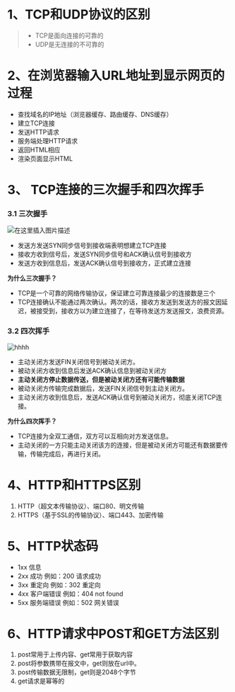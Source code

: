 # 1、TCP和UDP协议的区别
>* TCP是面向连接的可靠的
>* UDP是无连接的不可靠的

# 2、在浏览器输入URL地址到显示网页的过程

 - 查找域名的IP地址（浏览器缓存、路由缓存、DNS缓存）
 - 建立TCP连接
 - 发送HTTP请求
 - 服务端处理HTTP请求
 - 返回HTML相应   
 - 渲染页面显示HTML
 
 # 3、 TCP连接的三次握手和四次挥手
### 3.1 三次握手
![在这里插入图片描述](https://img-blog.csdnimg.cn/2019071921332681.jpg?x-oss-process=image/watermark,type_ZmFuZ3poZW5naGVpdGk,shadow_10,text_aHR0cHM6Ly9ibG9nLmNzZG4ubmV0L3poYW5naGFubHVu,size_16,color_FFFFFF,t_70)
 - 发送方发送SYN同步信号到接收端表明想建立TCP连接
 - 接收方收到信号后，发送SYN同步信号和ACK确认信号到接收方
 - 发送方收到信息后，发送ACK确认信号到接收方，正式建立连接
 
**为什么三次握手？**

- TCP是一个可靠的网络传输协议，保证建立可靠连接最少的连接数是三个
- TCP连接确认不能通过两次确认。两次的话，接收方发送到发送方的报文因延迟，被接受到，接收方以为建立连接了，在等待发送方发送报文，浪费资源。

### 3.2 四次挥手

![hhhh](https://github.com/zhanghanlun/Java-Interview/tree/master/img/tcp_four_wave.jpg)

 - 主动关闭方发送FIN关闭信号到被动关闭方。
 - 被动关闭方收到信息后发送ACK确认信息到被动关闭方
 - **主动关闭方停止数据传送，但是被动关闭方还有可能传输数据**
 - 被动关闭方传输完成数据后，发送FIN关闭信号到主动关闭方。
 - 主动关闭方收到信息后，发送ACK确认信号到被动关闭方，彻底关闭TCP连接。

**为什么四次挥手？**

 - TCP连接为全双工通信，双方可以互相向对方发送信息。
 - 主动关闭的一方只能主动关闭该方的连接，但是被动关闭方可能还有数据要传输，传输完成后，再进行关闭。

# 4、HTTP和HTTPS区别

 1. HTTP（超文本传输协议）、端口80、明文传输
 2. HTTPS（基于SSL的传输协议）、端口443、加密传输

# 5、HTTP状态码

 - 1xx 信息
 - 2xx 成功 例如：200 请求成功
 - 3xx 重定向 例如：302 重定向
 - 4xx 客户端错误 例如：404 not found
 - 5xx 服务端错误 例如：502 网关错误


# 6、HTTP请求中POST和GET方法区别

 1. post常用于上传内容、get常用于获取内容
 2. post将参数携带在报文中，get则放在url中。
 3. post传输数据无限制，get则是2048个字节
 4. get请求是幂等的

